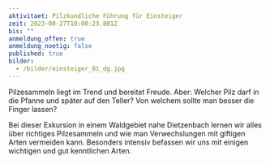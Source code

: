 ```yaml
---
aktivitaet: Pilzkundliche Führung für Einsteiger
zeit: 2023-08-27T10:00:23.801Z
bis: ""
anmeldung_offen: true
anmeldung_noetig: false
published: true
bilder:
  - /bilder/einsteiger_01_dg.jpg
---
```

Pilzesammeln liegt im Trend und bereitet Freude. Aber: Welcher Pilz darf in die Pfanne und später auf den Teller? Von welchem sollte man besser die Finger lassen?

Bei dieser Exkursion in einem Waldgebiet nahe Dietzenbach lernen wir alles über richtiges Pilzesammeln und wie man Verwechslungen mit giftigen Arten vermeiden kann. Besonders intensiv befassen wir uns mit einigen wichtigen und gut kenntlichen Arten.  